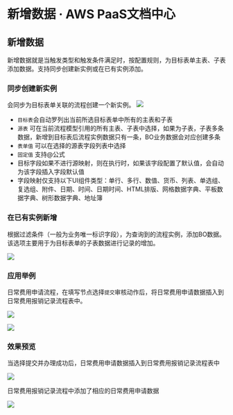 # 新增数据 · AWS PaaS文档中心

## 新增数据

新增数据就是当触发类型和触发条件满足时，按配置规则，为目标表单主表、子表添加数据。支持同步创建新实例或在已有实例添加。

### 同步创建新实例

会同步为目标表单关联的流程创建一个新实例。 [![](https://docs.awspaas.com/user-manual/aws-pass-console-user-manual-process-64ga/auto/add1.png)](<add1.png>)

  * `目标表`会自动罗列出当前所选目标表单中所有的主表和子表
  * `源表` 可在当前流程模型引用的所有主表、子表中选择，如果为子表，子表多条数据，新增到目标表后流程实例数据只有一条，BO业务数据会对应创建多条
  * `表单值` 可以在选择的源表字段列表中选择
  * `固定值` 支持@公式
  * 目标字段如果不进行源映射，则在执行时，如果该字段配置了默认值，会自动为该字段插入字段默认值
  * 字段映射仅支持以下UI组件类型：单行、多行、数值、货币、列表、单选组、复选组、附件、日期、时间、日期时间、HTML排版、网格数据字典、平板数据字典、树形数据字典、地址簿

### 在已有实例新增

根据过滤条件（一般为业务唯一标识字段），为查询到的流程实例，添加BO数据。该选项主要用于为目标表单的子表数据进行记录的增加。

[![](https://docs.awspaas.com/user-manual/aws-pass-console-user-manual-process-64ga/auto/add5.png)](<add5.png>)

### 应用举例

日常费用申请流程，在填写节点选择`提交`审核动作后，将日常费用申请数据插入到日常费用报销记录流程表中。

[![](https://docs.awspaas.com/user-manual/aws-pass-console-user-manual-process-64ga/auto/add3.png)](<add3.png>)

[![](https://docs.awspaas.com/user-manual/aws-pass-console-user-manual-process-64ga/auto/add4.png)](<add4.png>)

### 效果预览

当选择提交并办理成功后，日常费用申请数据插入到日常费用报销记录流程表中

[![](https://docs.awspaas.com/user-manual/aws-pass-console-user-manual-process-64ga/auto/add6.png)](<add6.png>)

日常费用报销记录流程中添加了相应的日常费用申请数据

[![](https://docs.awspaas.com/user-manual/aws-pass-console-user-manual-process-64ga/auto/add7.png)](<add7.png>)